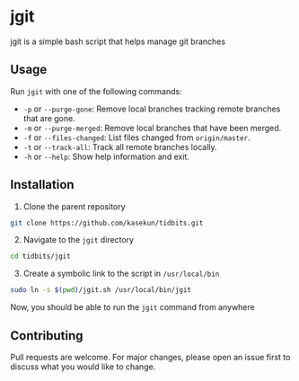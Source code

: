 # jgit

jgit is a simple bash script that helps manage git branches

## Usage

Run `jgit` with one of the following commands:

- `-p` or `--purge-gone`: Remove local branches tracking remote branches that are gone.
- `-m` or `--purge-merged`: Remove local branches that have been merged.
- `-f` or `--files-changed`: List files changed from `origin/master`.
- `-t` or `--track-all`: Track all remote branches locally.
- `-h` or `--help`: Show help information and exit.

## Installation

1. Clone the parent repository
```bash
git clone https://github.com/kasekun/tidbits.git
```

2. Navigate to the `jgit` directory
```bash
cd tidbits/jgit
```

3. Create a symbolic link to the script in `/usr/local/bin`
```bash
sudo ln -s $(pwd)/jgit.sh /usr/local/bin/jgit
```

Now, you should be able to run the `jgit` command from anywhere

## Contributing

Pull requests are welcome. For major changes, please open an issue first to discuss what you would like to change.
